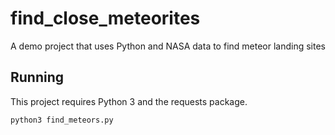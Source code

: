 # find_close_meteorites
A demo project that uses Python and NASA data to find meteor landing sites

## Running

This project requires Python 3 and the requests package.

`python3 find_meteors.py`

